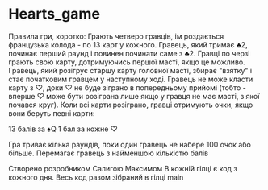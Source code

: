 # Hearts_game

Правила гри, коротко:
Грають четверо гравців, ім роздається французька колода - по 13 карт у кожного.
Гравець, який тримає ♣2, починає перший раунд і повинен починати саме з ♣2.
Гравці по черзі грають свою карту, дотримуючись першої масті, якщо це можливо.
Гравець, який розігрує старшу карту головної масті, збирає "взятку" і стає початковим гравцем у наступному ході.
Гравець не може класти карту з ♡, доки ♡ не буде зіграно в попередньому прийомі (тобто - вперше ♡ може бути розіграна лише якщо у гравця не має масті, з якої почався круг).
Коли всі карти розіграно, гравці отримують очки, якщо вони беруть певні карти:

13 балів за ♠Q
1 бал за кожне ♡

Гра триває кілька раундів, поки один гравець не набере 100 очок або більше. Перемагає гравець з найменшою кількістю балів

Створено розробником Салигою Максимом
В кожній гілці є код з кожного дня. Весь код разом зібраний в гілці main
